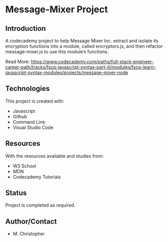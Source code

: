 # Message-Mixer Project
## Introduction
A codecademy project to help Message Mixer Inc. extract and isolate its encryption functions into a module, called encryptors.js, and then refactor message-mixer.js to use this module’s functions.


Read More:   https://www.codecademy.com/paths/full-stack-engineer-career-path/tracks/fscp-javascript-syntax-part-iii/modules/fscp-learn-javascript-syntax-modules/projects/message-mixer-node


## Technologies
This project is created with:
* Javascript
* Github
* Command Line
* Visual Studio Code



## Resources
With the resources available and studies from:
* W3 School
* MDN
* Codecademy Tutorials

## Status
Project is completed as required.

## Author/Contact
* M. Christopher

